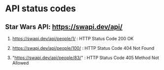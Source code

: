 # API status codes

## Star Wars API: https://swapi.dev/api/



1. https://swapi.dev/api/people/1/ : HTTP Status Code 200 OK

2. https://swapi.dev/api/people/100/ : HTTP Status Code 404 Not Found 

3. "https://swapi.dev/api/people/83/" : HTTP Status Code 405 Method Not Allowed



    





 



